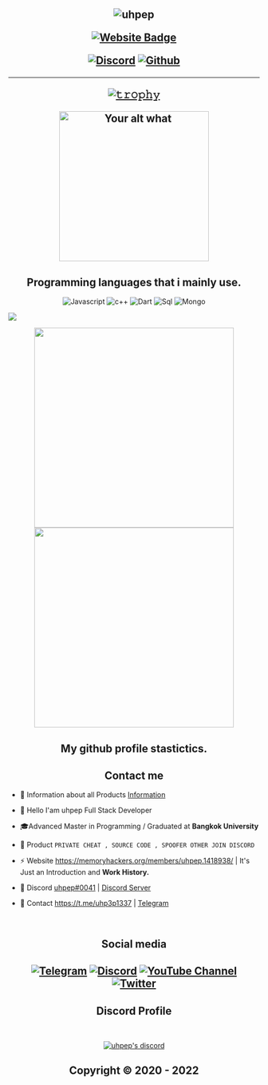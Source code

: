 <h2 align="center">

  
<p align="center">

![uhpep](https://camo.githubusercontent.com/f6e7e34853d153613e9b4ee7e8125949c2238653c5a52cf24b45a3fc81b3948e/68747470733a2f2f36362e6d656469612e74756d626c722e636f6d2f32633530323736386236353134326132353033316137346362613763663030612f74756d626c725f706333676d785574474a317872737978316f315f313238302e706e67)



<p align="center">

[![Website Badge](https://img.shields.io/badge/Website-MemoryHackers.org-blue?style=for-the-badge)](MemoryHackers.org)
  




<p align="center">
    <a href="https://discord.com/users/870742569787748363">
   <img alt="Discord" src="https://img.shields.io/badge/Discord-uhpep%230041-7289DA?style=for-the-badge&logo=discord&logoColor=7289DA&logoWidth=10&labelColor=000'"></a>  
  <a href="https://github.com/uhpep">
   <img alt="Github" src="https://img.shields.io/github/followers/Fnoberz?color=7289DA&logo=github&label=Followers&style=for-the-badge&logoWidth=10&labelColor=000'"></a>   
  
  

  ----

[![𝚝𝚛𝚘𝚙𝚑𝚢](https://github-profile-trophy.vercel.app/?username=Schweinepriester&column=8&margin-w=10&margin-h=0&no-bg=true&no-frame=true&theme=dark_dimmed)](https://github.com/ryo-ma)

<p align="center">
<img src="https://readme-spotify-status-liart.vercel.app/api/run-spotify-status" alt="Your alt what" width="300" align/>
</p>


<h2 align="center">Programming languages that i mainly use.</h2>
<p align="center">
  <img alt="Javascript" src="https://img.shields.io/badge/-JavaScript-090909?style=for-the-badge&logo=JavaScript&logoColor=E9D54D"></a> 
  <img alt="c++" src="https://img.shields.io/badge/c++-000000.svg?style=for-the-badge&logo=c%2B%2B&logoColor=005494"></a> 
  <img alt="Dart" src="https://img.shields.io/badge/python-000000?style=for-the-badge&logo=python&logoColor=f2c83f"></a>    
  <img alt="Sql" src="https://img.shields.io/badge/c%23-000000.svg?style=for-the-badge&logo=c-sharp&logoColor=239120"></a> 
  <img alt="Mongo" src="https://img.shields.io/badge/.NET-000000?style=for-the-badge&logo=.net&logoColor=c792ea"></a> 
</p>


<div>
<img src="https://github-readme-activity-graph.cyclic.app/graph?username=Slackes&theme=material-palenight&bg_color=00000000&point=00000000&hide_border=true&custom_title=MY+GITHUB+STATSSSS...&area=true">
</div>
<p align="center">
  <a href="#"><img src="https://github-readme-stats.vercel.app/api?username=Slackes&include_all_commits=true&count_private=true&&show_icons=true&theme=material-palenight" width="400"></a> 
  <a href="#"><img src="https://github-readme-streak-stats.herokuapp.com/?user=Slackes&count_private=true&show_icons=true&theme=material-palenight" width="400"></a>
</p>



<h2 align="center">My github profile stastictics.</h2>
<p align = "center">



  



<h2 align="center">Contact me</h2>


- 📌 Information about all Products [Information](https://github.com/uhpep/Product)

- 👋 Hello I'am uhpep Full Stack Developer

- 🎓Advanced Master in Programming / Graduated at **Bangkok University**

- 🛒 Product `PRIVATE CHEAT , SOURCE CODE , SPOOFER OTHER JOIN DISCORD`

- ⚡ Website https://memoryhackers.org/members/uhpep.1418938/ | It's Just an Introduction and **Work History.**

- 💬 Discord [uhpep#0041](https://discord.com/users/870742569787748363) | [Discord Server](https://discord.gg/VswJRWUN2j)

- 📧 Contact https://t.me/uhp3p1337 | [Telegram](https://t.me/cheesofree) 


</pre><br>

<h2 align="center">Social media</h2>

<h2 align="center"</h2>

[![Telegram](https://img.shields.io/badge/-uhpep-%23282a36?style=for-the-badge&logo=Telegram)](https://t.me/cheesofree)
<a target="_blank" href="https://discord.com/users/870742569787748363"><img alt="Discord" src="https://img.shields.io/badge/Cloud | Project%21-%237289DA.svg?style=for-the-badge&logo=discord&logoColor=white"/></a>
[![YouTube Channel](https://img.shields.io/badge/-YouTube-%23282a36?style=for-the-badge&logoColor=ff0000&logo=YouTube)](https://www.youtube.com/@tessivc1585/videos)
<a target="_blank" href="https://twitter.com"><img alt="Twitter" src="https://img.shields.io/badge/@uhpep-%231DA1F2.svg?style=for-the-badge&logo=Twitter&logoColor=white"/></a>


<h2 align="center">Discord Profile</h2><br>
  <p align="center">
    <a href="https://discord.gg/VswJRWUN2j">
        <img title="uhpep server discord" alt="uhpep's discord" src="https://media.discordapp.net/attachments/896372545148813312/1048286234931384350/unknown.png"/>
    </a>
</p>

</p>

<h2 align="center"> Copyright © 2020 - 2022  
